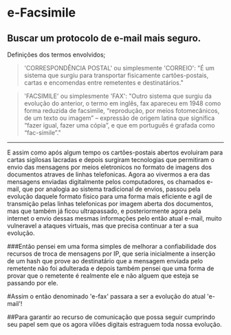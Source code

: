 # e-Facsimile
Buscar um protocolo de e-mail mais seguro.
-----------------------------------------------------------------------
Definições dos termos envolvidos;

>'CORRESPONDÊNCIA POSTAL' ou simplesmente 'CORREIO':
"É um sistema que surgiu para transportar fisicamente cartões-postais, 
cartas e encomendas entre remetentes e destinatários."

>'FACSIMILE' ou simplesmente 'FAX':
"Outro sistema que surgiu da evolução do anterior, o termo em inglês,
fax apareceu em 1948 como forma reduzida de facsimile, “reprodução,
por meios fotomecânicos, de um texto ou imagem” – expressão de origem
latina que significa “fazer igual, fazer uma cópia”, e que em português
é grafada como “fac-símile”."
-----------------------------------------------------------------------

E assim como após algum tempo os cartões-postais abertos evoluiram para 
cartas sigilosas lacradas e depois surgiram tecnologias que permitiram 
o envio das mensagens por meios eletronicos no formato de imagens dos 
documentos atraves de linhas telefonicas. 
Agora ao vivermos a era das mensagens enviadas digitalmente pelos 
computadores, os chamados e-mail, que por analogia ao sistema tradicional 
de envios, passou pela evolução daquele formato fisico para uma forma 
mais eficiente e agil de transmição pelas linhas telefonicas por imagem 
aberta dos documentos, mas que também já ficou ultrapassado, e posteriormente 
agora pela internet o envio dessas mesmas informações pelo então atual 
e-mail, muito vulneravel a ataques virtuais, mas que precisa continuar a 
ter a sua evolução.

###Então pensei em uma forma simples de melhorar a confiabilidade dos recursos 
de troca de mensagens por IP, que seria inicialmente a inserção de um hash 
que prove ao destinatário que a mensagem enviada pelo remetente não foi 
adulterada e depois também pensei que uma forma de provar que o remetente 
é realmente ele e não alguem que esteja se passando por ele.

#Assim o então denominado 'e-fax' passara a ser a evolução do atual 'e-mail'!

##Para garantir ao recurso de comunicação que possa seguir cumprindo seu papel 
sem que os agora vilões digitais estraguem toda nossa evolução.

